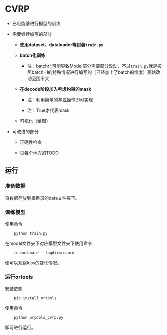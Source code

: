 # CVRP

- 已经能够进行模型的训练

- 需要继续编写的部分

    - **使用dataset、dataloader等封装`train.py`**    

    - **batch化训练**
  
      - 注：batch化可能导致Model部分需要部分改动，不过`train.py`就是按照batch=1的特殊情况进行编写的（已经加上了batch的维度）预估改动范围不大
  
    - **在decode阶段加入考虑约束的mask**
  
      - 注：利用简单的与或操作即可实现
  
      - 注：True才代表mask
    
    - 可视化（绘图）

- 可改进的部分

    - 正确性检查

    - 见每个地方的TODO

## 运行

### 准备数据

将数据存放到根目录的data文件夹下。

### 训练模型
使用命令
```
    python train.py 
```
在model文件夹下对应模型文件夹下使用命令
```
    tensorboard --logdir=record
```
便可以观察loss的变化情况。

### 运行ortools

安装依赖
```
    pip install ortools
```
使用命令
```
    python oryools_cvrp.py 
```
即可进行运行。